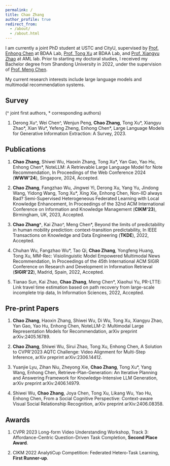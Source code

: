 ```yaml
---
permalink: /
title: Chao Zhang
author_profile: true
redirect_from: 
  - /about/
  - /about.html
---
```


I am currently a joint PhD student at USTC and CityU, supervised by [Prof. Enhong Chen](http://staff.ustc.edu.cn/~cheneh/) at BDAA Lab, [Prof. Tong Xu](http://staff.ustc.edu.cn/~tongxu/) at BDAA Lab, and [Prof. Xiangyu Zhao](https://zhaoxyai.github.io/) at AML lab. Prior to starting my doctoral studies, I received my Bachelor degree from Shandong University in 2022, under the supervision of [Prof. Meng Chen](https://faculty.sdu.edu.cn/chenmeng2).

My current research interests include large language models and multimodal recommendation systems.

## Survey
(^ joint first authors, * corresponding authors)

1. Derong Xu^, Wei Chen^, Wenjun Peng, **Chao Zhang**, Tong Xu*, Xiangyu Zhao*, Xian Wu*, Yefeng Zheng, Enhong Chen*, Large Language Models for Generative Information Extraction: A Survey, 2023.

## Publications

1. **Chao Zhang**, Shiwei Wu, Haoxin Zhang, Tong Xu*, Yan Gao, Yao Hu, Enhong Chen*, NoteLLM: A Retrievable Large Language Model for Note Recommendation, In Proceedings of the Web Conference 2024 (**WWW'24**), Singapore, 2024, Accepted.

2. **Chao Zhang**, Fangzhao Wu, Jingwei Yi, Derong Xu, Yang Yu, Jindong Wang, Yidong Wang, Tong Xu*, Xing Xie, Enhong Chen, Non-IID always Bad? Semi-Supervised Heterogeneous Federated Learning with Local Knowledge Enhancement, In Proceedings of the 32nd ACM International Conference on Information and Knowledge Management (**CIKM'23**), Birmingham, UK, 2023, Accepted.

3. **Chao Zhang^**, Kai Zhao^, Meng Chen*, Beyond the limits of predictability in human mobility prediction: context-transition predictability, In IEEE Transactions on Knowledge and Data Engineering (**TKDE**), 2022, Accepted.

4. Chuhan Wu, Fangzhao Wu*, Tao Qi, **Chao Zhang**, Yongfeng Huang, Tong Xu, MM-Rec: Visiolinguistic Model Empowered Multimodal News Recommendation, In Proceedings of the 45th International ACM SIGIR Conference on Research and Development in Information Retrieval (**SIGIR'22**), Madrid, Spain, 2022, Accepted.

5. Tianao Sun, Kai Zhao, **Chao Zhang**, Meng Chen*, Xiaohui Yu, PR-LTTE: Link travel time estimation based on path recovery from large-scale incomplete trip data, In Information Sciences, 2022, Accepted.

## Pre-print Papers

1. **Chao Zhang**, Haoxin Zhang, Shiwei Wu, Di Wu, Tong Xu, Xiangyu Zhao, Yan Gao, Yao Hu, Enhong Chen, NoteLLM-2: Multimodal Large Representation Models for Recommendation, arXiv preprint arXiv:2405.16789.

2. **Chao Zhang**, Shiwei Wu, Sirui Zhao, Tong Xu, Enhong Chen, A Solution to CVPR'2023 AQTC Challenge: Video Alignment for Multi-Step Inference, arXiv preprint arXiv:2306.14412.

3. Yuanjie Lyu, Zihan Niu, Zheyong Xie, **Chao Zhang**, Tong Xu*, Yang Wang, Enhong Chen, Retrieve-Plan-Generation: An Iterative Planning and Answering Framework for Knowledge-Intensive LLM Generation, arXiv preprint arXiv:2406.14979.

4. Shiwei Wu, **Chao Zhang**, Joya Chen, Tong Xu, Likang Wu, Yao Hu, Enhong Chen, From a Social Cognitive Perspective: Context-aware Visual Social Relationship Recognition, arXiv preprint arXiv:2406.08358.


## Awards

1. CVPR 2023 Long-form Video Understanding Workshop, Track 3: Affordance-Centric Question-Driven Task Completion, **Second Place Award**.

2. CIKM 2022 AnalytiCup Competition: Federated Hetero-Task Learning, **First Runner-up**.

